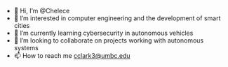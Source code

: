 - 👋 Hi, I’m @Chelece
- 👀 I’m interested in computer engineering and the development of smart cities
- 🌱 I’m currently learning cybersecurity in autonomous vehicles
- 💞️ I’m looking to collaborate on projects working with autonomous systems
- 📫 How to reach me cclark3@umbc.edu

<!---
Chelece/Chelece is a ✨ special ✨ repository because its `README.md` (this file) appears on your GitHub profile.
You can click the Preview link to take a look at your changes.
--->

